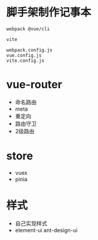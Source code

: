 # 脚手架制作记事本

    webpack @vue/cli
     
    vite

    webpack.config.js
    vue.config.js
    vite.config.js

# vue-router

 - 命名路由
 - meta
 - 重定向
 - 路由守卫
 - 2级路由

# store

 - vuex
 - pinia

# 样式

 - 自己实现样式
 - element-ui ant-design-ui
